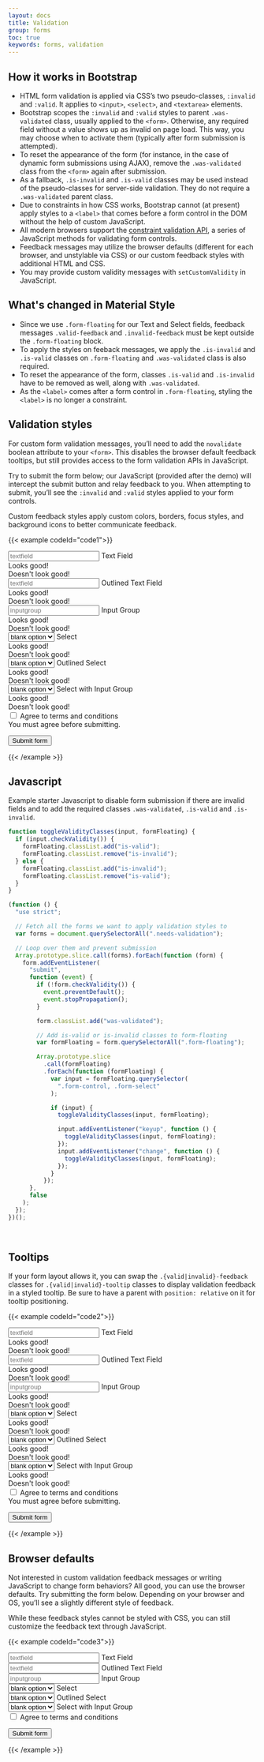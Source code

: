 ```yaml
---
layout: docs
title: Validation
group: forms
toc: true
keywords: forms, validation
---
```


## How it works in Bootstrap

- HTML form validation is applied via CSS’s two pseudo-classes, ```:invalid``` and ```:valid```. 
It applies to ```<input>```, ```<select>```, and ```<textarea>``` elements.
- Bootstrap scopes the ```:invalid``` and ```:valid``` styles to parent ```.was-validated``` class, 
usually applied to the ```<form>```. Otherwise, any required field without a value shows up as 
invalid on page load. This way, you may choose when to activate them (typically after 
form submission is attempted).
- To reset the appearance of the form (for instance, in the case of dynamic form submissions using 
AJAX), remove the ```.was-validated``` class from the ```<form>``` again after submission.
- As a fallback, ```.is-invalid``` and ```.is-valid``` classes may be used instead of the 
pseudo-classes for server-side validation. They do not require a ```.was-validated``` parent class.
- Due to constraints in how CSS works, Bootstrap cannot (at present) apply styles to a ```<label>``` 
that comes before a form control in the DOM without the help of custom JavaScript.
- All modern browsers support the 
[constraint validation API](https://html.spec.whatwg.org/multipage/form-control-infrastructure.html#the-constraint-validation-api), 
a series of JavaScript methods for validating form controls.
- Feedback messages may utilize the browser defaults (different for each browser, and unstylable 
via CSS) or our custom feedback styles with additional HTML and CSS.
- You may provide custom validity messages with ```setCustomValidity``` in JavaScript.

## What's changed in Material Style

- Since we use ```.form-floating``` for our Text and Select fields, feedback messages 
```.valid-feedback``` and ```.invalid-feedback``` must be kept outside the ```.form-floating``` block.
- To apply the styles on feeback messages, we apply the ```.is-invalid``` and ```.is-valid``` 
classes on ```.form-floating``` and ```.was-validated``` class is also required.
- To reset the appearance of the form, classes ```.is-valid``` and ```.is-invalid``` have to be removed
as well, along with ```.was-validated```.
- As the ```<label>``` comes after a form control in ```.form-floating```, styling the 
```<label>``` is no longer a constraint.

## Validation styles

For custom form validation messages, you’ll need to add the ```novalidate``` boolean attribute to your 
```<form>```. This disables the browser default feedback tooltips, but still provides access to 
the form validation APIs in JavaScript. 

Try to submit the form below; our JavaScript (provided after the demo) will intercept the 
submit button and relay feedback to you. When attempting to submit, you’ll see the 
```:invalid``` and ```:valid``` styles applied to your form controls.

Custom feedback styles apply custom colors, borders, focus styles, and background icons to 
better communicate feedback.

{{< example codeId="code1">}}

<form class="needs-validation d-flex flex-wrap gap-2" novalidate>

  <div>
    <div class="form-floating">
      <input type="text" class="form-control" id="textfield" placeholder="textfield" autocomplete="off" required>
      <label for="textfield">Text Field</label>
    </div>
    <div class="valid-feedback">Looks good!</div>
    <div class="invalid-feedback">Doesn't look good!</div>
  </div>

  <div>
    <div class="form-floating form-floating-outlined">
      <input type="text" class="form-control" id="textfieldOutlined" placeholder="textfield" autocomplete="off" required>
      <label for="textfieldOutlined">Outlined Text Field</label>
    </div>
    <div class="valid-feedback">Looks good!</div>
    <div class="invalid-feedback">Doesn't look good!</div>
  </div>

  <div class="input-group has-validation">
    <div class="form-floating">
      <input type="text" class="form-control" id="inputgroup" placeholder="inputgroup" autocomplete="off" required>
      <label for="inputgroup">Input Group</label>
    </div>
    <span class="input-group-text">
      <i class="bi bi-person-circle"></i>
    </span>
    <div class="validation-feedbacks">
      <div class="valid-feedback">Looks good!</div>
      <div class="invalid-feedback">Doesn't look good!</div>
    </div>
  </div>

  <div>
    <div class="form-floating">
      <select class="form-select" required>
        <option value="" label="blank option"></option>
        <option value="1">Option 1</option>
        <option value="2">Option 2</option>
        <option value="3">Option 3</option>
        <option value="4">Option 4</option>
      </select>
      <label>Select</label>
    </div>
    <div class="valid-feedback">Looks good!</div>
    <div class="invalid-feedback">Doesn't look good!</div>
  </div>

  <div>
    <div class="form-floating form-floating-outlined">
      <select class="form-select" required>
        <option value="" label="blank option"></option>
        <option value="1">Option 1</option>
        <option value="2">Option 2</option>
        <option value="3">Option 3</option>
        <option value="4">Option 4</option>
      </select>
      <label>Outlined Select</label>
    </div>
    <div class="valid-feedback">Looks good!</div>
    <div class="invalid-feedback">Doesn't look good!</div>
  </div>

  <div class="input-group has-validation">
    <div class="form-floating">
      <select class="form-select" required>
        <option value="" label="blank option"></option>
        <option value="1">Option 1</option>
        <option value="2">Option 2</option>
        <option value="3">Option 3</option>
        <option value="4">Option 4</option>
      </select>
      <label>Select with Input Group</label>
    </div>
    <div class="input-group-text">
      <i class="bi bi-star-fill"></i>
    </div>
    <div class="validation-feedbacks">
      <div class="valid-feedback">Looks good!</div>
      <div class="invalid-feedback">Doesn't look good!</div>
    </div>
  </div>

  <div class="form-check w-100">
    <input class="form-check-input" type="checkbox" value="" id="invalidCheck" required>
    <label class="form-check-label" for="invalidCheck">
      Agree to terms and conditions
    </label>
    <div class="invalid-feedback">
      You must agree before submitting.
    </div>
  </div>

  <button class="btn btn-primary" type="submit">Submit form</button>
</form>

{{< /example >}}

## Javascript

Example starter Javascript to disable form submission if there are invalid fields and 
to add the required classes ```.was-validated```, ```.is-valid``` and ```.is-invalid```.

```javascript
function toggleValidityClasses(input, formFloating) {
  if (input.checkValidity()) {
    formFloating.classList.add("is-valid");
    formFloating.classList.remove("is-invalid");
  } else {
    formFloating.classList.add("is-invalid");
    formFloating.classList.remove("is-valid");
  }
}

(function () {
  "use strict";

  // Fetch all the forms we want to apply validation styles to
  var forms = document.querySelectorAll(".needs-validation");

  // Loop over them and prevent submission
  Array.prototype.slice.call(forms).forEach(function (form) {
    form.addEventListener(
      "submit",
      function (event) {
        if (!form.checkValidity()) {
          event.preventDefault();
          event.stopPropagation();
        }

        form.classList.add("was-validated");

        // Add is-valid or is-invalid classes to form-floating
        var formFloating = form.querySelectorAll(".form-floating");

        Array.prototype.slice
          .call(formFloating)
          .forEach(function (formFloating) {
            var input = formFloating.querySelector(
              ".form-control, .form-select"
            );

            if (input) {
              toggleValidityClasses(input, formFloating);

              input.addEventListener("keyup", function () {
                toggleValidityClasses(input, formFloating);
              });
              input.addEventListener("change", function () {
                toggleValidityClasses(input, formFloating);
              });
            }
          });
      },
      false
    );
  });
})();
```
<br>

## Tooltips

If your form layout allows it, you can swap the ```.{valid|invalid}-feedback``` classes 
for ```.{valid|invalid}-tooltip``` classes to display validation feedback in a styled tooltip. 
Be sure to have a parent with ```position: relative``` on it for tooltip positioning.

{{< example codeId="code2">}}

<form class="needs-validation d-flex flex-wrap gap-2" novalidate>

  <div class="position-relative mb-5">
    <div class="form-floating">
      <input type="text" class="form-control" id="textfieldTooltip" placeholder="textfield" autocomplete="off" required>
      <label for="textfieldTooltip">Text Field</label>
    </div>
    <div class="valid-tooltip">Looks good!</div>
    <div class="invalid-tooltip">Doesn't look good!</div>
  </div>

  <div class="position-relative mb-5">
    <div class="form-floating form-floating-outlined">
      <input type="text" class="form-control" id="textfieldOutlinedTooltip" placeholder="textfield" autocomplete="off" required>
      <label for="textfieldOutlinedTooltip">Outlined Text Field</label>
    </div>
    <div class="valid-tooltip">Looks good!</div>
    <div class="invalid-tooltip">Doesn't look good!</div>
  </div>

  <div class="input-group has-validation position-relative mb-5">
    <div class="form-floating">
      <input type="text" class="form-control" id="inputgroupTooltip" placeholder="inputgroup" autocomplete="off" required>
      <label for="inputgroupTooltip">Input Group</label>
    </div>
    <span class="input-group-text">
      <i class="bi bi-person-circle"></i>
    </span>
    <div class="validation-feedbacks">
      <div class="valid-tooltip">Looks good!</div>
      <div class="invalid-tooltip">Doesn't look good!</div>
    </div>
  </div>

  <div class="position-relative mb-5">
    <div class="form-floating">
      <select class="form-select" required>
        <option value="" label="blank option"></option>
        <option value="1">Option 1</option>
        <option value="2">Option 2</option>
        <option value="3">Option 3</option>
        <option value="4">Option 4</option>
      </select>
      <label>Select</label>
    </div>
    <div class="valid-tooltip">Looks good!</div>
    <div class="invalid-tooltip">Doesn't look good!</div>
  </div>

  <div class="position-relative mb-5">
    <div class="form-floating form-floating-outlined">
      <select class="form-select" required>
        <option value="" label="blank option"></option>
        <option value="1">Option 1</option>
        <option value="2">Option 2</option>
        <option value="3">Option 3</option>
        <option value="4">Option 4</option>
      </select>
      <label>Outlined Select</label>
    </div>
    <div class="valid-tooltip">Looks good!</div>
    <div class="invalid-tooltip">Doesn't look good!</div>
  </div>

  <div class="input-group has-validation position-relative mb-5">
    <div class="form-floating">
      <select class="form-select" required>
        <option value="" label="blank option"></option>
        <option value="1">Option 1</option>
        <option value="2">Option 2</option>
        <option value="3">Option 3</option>
        <option value="4">Option 4</option>
      </select>
      <label>Select with Input Group</label>
    </div>
    <div class="input-group-text">
      <i class="bi bi-star-fill"></i>
    </div>
    <div class="validation-feedbacks">
      <div class="valid-tooltip">Looks good!</div>
      <div class="invalid-tooltip">Doesn't look good!</div>
    </div>
  </div>

  <div class="form-check w-100 position-relative mb-5">
    <input class="form-check-input" type="checkbox" value="" id="invalidCheckTooltip" required>
    <label class="form-check-label" for="invalidCheckTooltip">
      Agree to terms and conditions
    </label>
    <div class="invalid-tooltip">
      You must agree before submitting.
    </div>
  </div>

  <button class="btn btn-primary" type="submit">Submit form</button>
</form>

{{< /example >}}

## Browser defaults

Not interested in custom validation feedback messages or writing JavaScript to change form 
behaviors? All good, you can use the browser defaults. Try submitting the form below. 
Depending on your browser and OS, you’ll see a slightly different style of feedback.

While these feedback styles cannot be styled with CSS, you can still customize the feedback 
text through JavaScript.

{{< example codeId="code3">}}

<form class="d-flex flex-wrap gap-2">

  <div class="form-floating">
    <input type="text" class="form-control" id="textfieldDefault" placeholder="textfield" autocomplete="off" required>
    <label for="textfieldDefault">Text Field</label>
  </div>

  <div class="form-floating form-floating-outlined">
    <input type="text" class="form-control" id="textfieldOutlinedDefault" placeholder="textfield" autocomplete="off" required>
    <label for="textfieldOutlinedDefault">Outlined Text Field</label>
  </div>

  <div class="input-group">
    <div class="form-floating">
      <input type="text" class="form-control" id="inputgroupDefault" placeholder="inputgroup" autocomplete="off" required>
      <label for="inputgroupDefault">Input Group</label>
    </div>
    <span class="input-group-text">
      <i class="bi bi-person-circle"></i>
    </span>
  </div>

  <div class="form-floating">
    <select class="form-select" required>
      <option value="" label="blank option"></option>
      <option value="1">Option 1</option>
      <option value="2">Option 2</option>
      <option value="3">Option 3</option>
      <option value="4">Option 4</option>
    </select>
    <label>Select</label>
  </div>

  <div class="form-floating form-floating-outlined">
    <select class="form-select" required>
      <option value="" label="blank option"></option>
      <option value="1">Option 1</option>
      <option value="2">Option 2</option>
      <option value="3">Option 3</option>
      <option value="4">Option 4</option>
    </select>
    <label>Outlined Select</label>
  </div>

  <div class="input-group">
    <div class="form-floating">
      <select class="form-select" required>
        <option value="" label="blank option"></option>
        <option value="1">Option 1</option>
        <option value="2">Option 2</option>
        <option value="3">Option 3</option>
        <option value="4">Option 4</option>
      </select>
      <label>Select with Input Group</label>
    </div>
    <div class="input-group-text">
      <i class="bi bi-star-fill"></i>
    </div>
  </div>

  <div class="form-check w-100">
    <input class="form-check-input" type="checkbox" value="" id="invalidCheckDefault" required>
    <label class="form-check-label" for="invalidCheckDefault">
      Agree to terms and conditions
    </label>
  </div>

  <button class="btn btn-primary" type="submit">Submit form</button>
</form>

{{< /example >}}


<script>
// Example starter JavaScript for disabling form submissions if there are invalid fields

function toggleValidityClasses(input, formFloating) {
  if (input.checkValidity()) {
    formFloating.classList.add("is-valid");
    formFloating.classList.remove("is-invalid");
  } else {
    formFloating.classList.add("is-invalid");
    formFloating.classList.remove("is-valid");
  }
}

(function () {
  "use strict";

  // Fetch all the forms we want to apply validation styles to
  var forms = document.querySelectorAll(".needs-validation");

  // Loop over them and prevent submission
  Array.prototype.slice.call(forms).forEach(function (form) {
    form.addEventListener(
      "submit",
      function (event) {
        if (!form.checkValidity()) {
          event.preventDefault();
          event.stopPropagation();
        }

        form.classList.add("was-validated");

        // Add is-valid or is-invalid classes to form-floating
        var formFloating = form.querySelectorAll(".form-floating");

        Array.prototype.slice
          .call(formFloating)
          .forEach(function (formFloating) {
            var input = formFloating.querySelector(
              ".form-control, .form-select"
            );

            if (input) {
              toggleValidityClasses(input, formFloating);

              input.addEventListener("keyup", function () {
                toggleValidityClasses(input, formFloating);
              });
              input.addEventListener("change", function () {
                toggleValidityClasses(input, formFloating);
              });
            }
          });
      },
      false
    );
  });
})();
</script>
